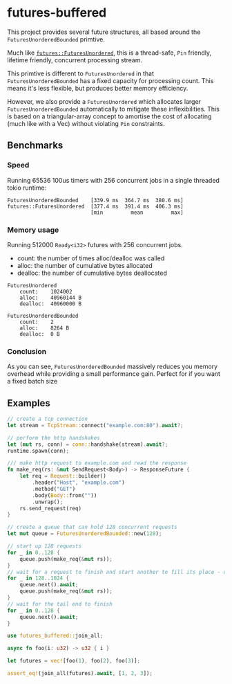 # futures-buffered

This project provides several future structures, all based around the `FuturesUnorderedBounded` primtive.

Much like [`futures::FuturesUnordered`](https://docs.rs/futures/0.3.25/futures/stream/struct.FuturesUnordered.html), this is a thread-safe, `Pin` friendly, lifetime friendly, concurrent processing stream.

This primtive is different to `FuturesUnordered` in that `FuturesUnorderedBounded` has a fixed capacity for processing count. This means it's less flexible, but produces better memory efficiency.

However, we also provide a `FuturesUnordered` which allocates larger `FuturesUnorderedBounded`
automatically to mitigate these inflexibilities. This is based on a triangular-array concept
to amortise the cost of allocating (much like with a Vec) without violating `Pin` constraints.

## Benchmarks

### Speed

Running 65536 100us timers with 256 concurrent jobs in a single threaded tokio runtime:

```
FuturesUnorderedBounded    [339.9 ms  364.7 ms  380.6 ms]
futures::FuturesUnordered  [377.4 ms  391.4 ms  406.3 ms]
                           [min         mean         max]
```

### Memory usage

Running 512000 `Ready<i32>` futures with 256 concurrent jobs.

- count: the number of times alloc/dealloc was called
- alloc: the number of cumulative bytes allocated
- dealloc: the number of cumulative bytes deallocated

```
FuturesUnordered
    count:    1024002
    alloc:    40960144 B
    dealloc:  40960000 B

FuturesUnorderedBounded
    count:    2
    alloc:    8264 B
    dealloc:  0 B
```

### Conclusion

As you can see, `FuturesUnorderedBounded` massively reduces you memory overhead while providing a small performance gain. Perfect for if you want a fixed batch size

## Examples

```rust
// create a tcp connection
let stream = TcpStream::connect("example.com:80").await?;

// perform the http handshakes
let (mut rs, conn) = conn::handshake(stream).await?;
runtime.spawn(conn);

/// make http request to example.com and read the response
fn make_req(rs: &mut SendRequest<Body>) -> ResponseFuture {
    let req = Request::builder()
        .header("Host", "example.com")
        .method("GET")
        .body(Body::from(""))
        .unwrap();
    rs.send_request(req)
}

// create a queue that can hold 128 concurrent requests
let mut queue = FuturesUnorderedBounded::new(128);

// start up 128 requests
for _ in 0..128 {
    queue.push(make_req(&mut rs));
}
// wait for a request to finish and start another to fill its place - up to 1024 total requests
for _ in 128..1024 {
    queue.next().await;
    queue.push(make_req(&mut rs));
}
// wait for the tail end to finish
for _ in 0..128 {
    queue.next().await;
}
```

```rust
use futures_buffered::join_all;

async fn foo(i: u32) -> u32 { i }

let futures = vec![foo(1), foo(2), foo(3)];

assert_eq!(join_all(futures).await, [1, 2, 3]);
```
